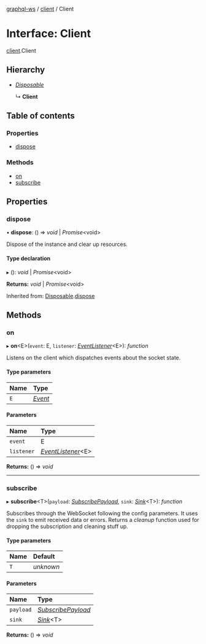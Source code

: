 [graphql-ws](../README.md) / [client](../modules/client.md) / Client

# Interface: Client

[client](../modules/client.md).Client

## Hierarchy

- [*Disposable*](common.disposable.md)

  ↳ **Client**

## Table of contents

### Properties

- [dispose](client.client-1.md#dispose)

### Methods

- [on](client.client-1.md#on)
- [subscribe](client.client-1.md#subscribe)

## Properties

### dispose

• **dispose**: () => *void* \| *Promise*<void\>

Dispose of the instance and clear up resources.

#### Type declaration

▸ (): *void* \| *Promise*<void\>

**Returns:** *void* \| *Promise*<void\>

Inherited from: [Disposable](common.disposable.md).[dispose](common.disposable.md#dispose)

## Methods

### on

▸ **on**<E\>(`event`: E, `listener`: [*EventListener*](../modules/client.md#eventlistener)<E\>): *function*

Listens on the client which dispatches events about the socket state.

#### Type parameters

| Name | Type |
| :------ | :------ |
| `E` | [*Event*](../modules/client.md#event) |

#### Parameters

| Name | Type |
| :------ | :------ |
| `event` | E |
| `listener` | [*EventListener*](../modules/client.md#eventlistener)<E\> |

**Returns:** () => *void*

___

### subscribe

▸ **subscribe**<T\>(`payload`: [*SubscribePayload*](common.subscribepayload.md), `sink`: [*Sink*](common.sink.md)<T\>): *function*

Subscribes through the WebSocket following the config parameters. It
uses the `sink` to emit received data or errors. Returns a _cleanup_
function used for dropping the subscription and cleaning stuff up.

#### Type parameters

| Name | Default |
| :------ | :------ |
| `T` | *unknown* |

#### Parameters

| Name | Type |
| :------ | :------ |
| `payload` | [*SubscribePayload*](common.subscribepayload.md) |
| `sink` | [*Sink*](common.sink.md)<T\> |

**Returns:** () => *void*
